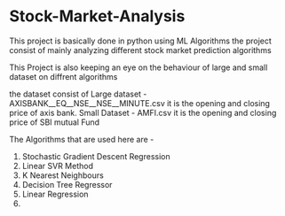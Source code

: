 # Stock-Market-Analysis
This project is basically done in python using ML Algorithms the project consist of mainly analyzing different stock market prediction algorithms


This Project is also keeping an eye on the behaviour of large and small dataset on diffrent algorithms


the dataset consist of 
Large dataset  - AXISBANK__EQ__NSE__NSE__MINUTE.csv
                it is the opening and closing price of axis bank.
Small Dataset -  AMFI.csv
                it is the opening and closing price of SBI mutual Fund
                
               
The Algorithms that are used here are - 

1. Stochastic Gradient Descent Regression 
2. Linear SVR Method
3. K Nearest Neighbours
4. Decision Tree Regressor
5. Linear Regression
6. 
